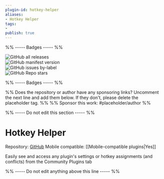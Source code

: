 ```yaml
---
plugin-id: hotkey-helper
aliases:
- Hotkey Helper
tags: 
- 
publish: true
---
```


%% ----- Badges ----- %%

![GitHub all releases](https://img.shields.io/github/downloads/pjeby/hotkey-helper/total?color=573E7A&logo=github&style=for-the-badge)   
![GitHub manifest version](https://img.shields.io/github/manifest-json/v/pjeby/hotkey-helper?color=573E7A&logo=github&style=for-the-badge)   
![GitHub issues by-label](https://img.shields.io/github/issues/pjeby/hotkey-helper/help%20wanted?color=573E7A&logo=github&style=for-the-badge)   
![GitHub Repo stars](https://img.shields.io/github/stars/pjeby/hotkey-helper?color=573E7A&logo=github&style=for-the-badge)

%% ----- Badges ----- %%

%% Does the repository or author have any sponsoring links? Uncomment the next line and add them below. If they don't, please delete the placeholder tag. %%
%% Sponsor this work: #placeholder/author %%

%% ----- Do not edit this section ----- %%

# Hotkey Helper

Repository: [GitHub](https://github.com/pjeby/hotkey-helper)
Mobile compatible: [[Mobile-compatible plugins|Yes]]

Easily see and access any plugin's settings or hotkey assignments (and conflicts) from the Community Plugins tab

%% ----- Do not edit anything above this line ----- %% 
